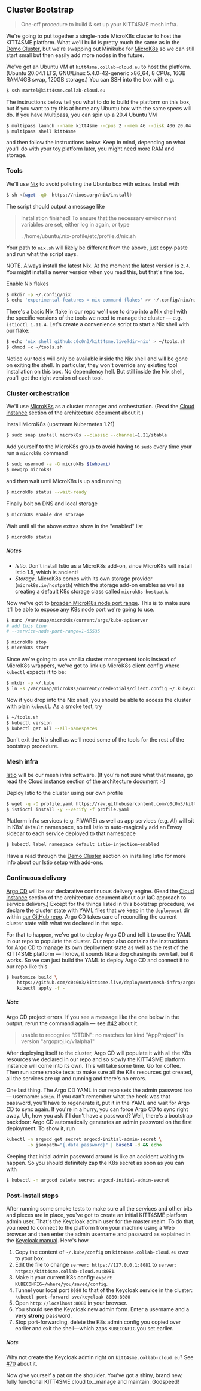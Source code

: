Cluster Bootstrap
-----------------
> One-off procedure to build & set up your KITT4SME mesh infra.

We're going to put together a single-node MicroK8s cluster to host
the KITT4SME platform. What we'll build is pretty much the same as
in the [Demo Cluster][demo], but we're swapping out Minikube for
[MicroK8s][mk8s] so we can still start small but then easily add
more nodes in the future.

We've got an Ubuntu VM at `kitt4sme.collab-cloud.eu` to host the
platform. (Ubuntu 20.04.1 LTS, GNU/Linux 5.4.0-42-generic x86_64,
8 CPUs, 16GB RAM/4GB swap, 120GB storage.) You can SSH into the box
with e.g.

```bash
$ ssh martel@kitt4sme.collab-cloud.eu
```

The instructions below tell you what to do to build the platform on
this box, but if you want to try this at home any Ubuntu box with the
same specs will do. If you have Multipass, you can spin up a 20.4
Ubuntu VM

```bash
$ multipass launch --name kitt4sme --cpus 2 --mem 4G --disk 40G 20.04
$ multipass shell kitt4sme
```

and then follow the instructions below. Keep in mind, depending on
what you'll do with your toy platform later, you might need more RAM
and storage.


### Tools

We'll use [Nix][nix] to avoid polluting the Ubuntu box with extras.
Install with

```bash
$ sh <(wget -qO- https://nixos.org/nix/install)
```

The script should output a message like

> Installation finished!  To ensure that the necessary environment
> variables are set, either log in again, or type
> 
> . /home/ubuntu/.nix-profile/etc/profile.d/nix.sh

Your path to `nix.sh` will likely be different from the above, just
copy-paste and run what the script says.

NOTE. Always install the latest Nix. At the moment the latest version
is `2.4`. You might install a newer version when you read this, but
that's fine too.

Enable Nix flakes

```bash
$ mkdir -p ~/.config/nix
$ echo 'experimental-features = nix-command flakes' >> ~/.config/nix/nix.conf
```

There's a basic Nix flake in our repo we'll use to drop into a Nix
shell with the specific versions of the tools we need to manage the
cluster — e.g. `istioctl 1.11.4`. Let's create a convenience script
to start a Nix shell with our flake:

```bash
$ echo 'nix shell github:c0c0n3/kitt4sme.live?dir=nix' > ~/tools.sh
$ chmod +x ~/tools.sh
```

Notice our tools will only be available inside the Nix shell and will
be gone on exiting the shell. In particular, they won't override any
existing tool installation on this box. No dependency hell. But still
inside the Nix shell, you'll get the right version of each tool.


### Cluster orchestration

We'll use [MicroK8s][mk8s] as a cluster manager and orchestration.
(Read the [Cloud instance][arch.cloud] section of the architecture
document about it.)

Install MicroK8s (upstream Kubernetes 1.21)

```bash
$ sudo snap install microk8s --classic --channel=1.21/stable
```

Add yourself to the MicroK8s group to avoid having to `sudo` every
time your run a `microk8s` command

```bash
$ sudo usermod -a -G microk8s $(whoami)
$ newgrp microk8s
```

and then wait until MicroK8s is up and running

```bash
$ microk8s status --wait-ready
```

Finally bolt on DNS and local storage

```bash
$ microk8s enable dns storage
```

Wait until all the above extras show in the "enabled" list

```bash
$ microk8s status
```

##### Notes
- *Istio*. Don't install Istio as a MicroK8s add-on, since MicroK8s
  will install Istio 1.5, which is ancient!
- *Storage*. MicroK8s comes with its own storage provider
  (`microk8s.io/hostpath`) which the storage add-on enables
  as well as creating a default K8s storage class called
  `microk8s-hostpath`.


Now we've got to [broaden MicroK8s node port range][mk8s.port-range].
This is to make sure it'll be able to expose any K8s node port we're
going to use.

```bash
$ nano /var/snap/microk8s/current/args/kube-apiserver
# add this line
# --service-node-port-range=1-65535

$ microk8s stop
$ microk8s start
```

Since we're going to use vanilla cluster management tools instead of
MicroK8s wrappers, we've got to link up MicroK8s client config where
`kubectl` expects it to be:

```bash
$ mkdir -p ~/.kube
$ ln -s /var/snap/microk8s/current/credentials/client.config ~/.kube/config
```

Now if you drop into the Nix shell, you should be able to access the
cluster with plain `kubectl`. As a smoke test, try

```bash
$ ~/tools.sh
$ kubectl version
$ kubectl get all --all-namespaces
```

Don't exit the Nix shell as we'll need some of the tools for the rest
of the bootstrap procedure.


### Mesh infra

[Istio][istio] will be our mesh infra software. (If you're not sure
what that means, go read the [Cloud instance][arch.cloud] section of
the architecture document :-)

Deploy Istio to the cluster using our own profile

```bash
$ wget -q -O profile.yaml https://raw.githubusercontent.com/c0c0n3/kitt4sme.live/main/deployment/mesh-infra/istio/profile.yaml
$ istioctl install -y --verify -f profile.yaml
```

Platform infra services (e.g. FIWARE) as well as app services (e.g.
AI) will sit in K8s' `default` namespace, so tell Istio to auto-magically
add an Envoy sidecar to each service deployed to that namespace

```bash
$ kubectl label namespace default istio-injection=enabled
```

Have a read through the [Demo Cluster][demo] section on installing
Istio for more info about our Istio setup with add-ons.


### Continuous delivery

[Argo CD][argocd] will be our declarative continuous delivery engine.
(Read the [Cloud instance][arch.cloud] section of the architecture
document about our IaC approach to service delivery.) Except for the
things listed in this bootstrap procedure, we declare the cluster
state with YAML files that we keep in the `deployment` dir within
[our GitHub repo][kitt4sme.live]. Argo CD takes care of reconciling
the current cluster state with what we declared in the repo.

For that to happen, we've got to deploy Argo CD and tell it to use
the YAML in our repo to populate the cluster. Our repo also contains
the instructions for Argo CD to manage its own deployment state as
well as the rest of the KITT4SME platform — I know, it sounds like
a dog chasing its own tail, but it works. So we can just build the
YAML to deploy Argo CD and connect it to our repo like this

```bash
$ kustomize build \
    https://github.com/c0c0n3/kitt4sme.live/deployment/mesh-infra/argocd | \
    kubectl apply -f -
```

##### Note
Argo CD project errors. If you see a message like the one below in
the output, rerun the command again — see [#42][boot.argo-app-issue]
about it.

> unable to recognize "STDIN": no matches for kind "AppProject" in version "argoproj.io/v1alpha1"


After deploying itself to the cluster, Argo CD will populate it with
all the K8s resources we declared in our repo and so slowly the KITT4SME
platform instance will come into its own. This will take some time.
Go for coffee. Then run some smoke tests to make sure all the K8s
resources got created, all the services are up and running and there's
no errors.

One last thing. The Argo CD YAML in our repo sets the admin password
too — username: `admin`. If you can't remember what the heck was that
password, you'll have to regenerate it, put it in the YAML and wait
for Argo CD to sync again. If you're in a hurry, you can force Argo
CD to sync right away. Uh, how you ask if I don't have a password?
Well, there's a bootstrap backdoor: Argo CD automatically generates
an admin password on the first deployment. To show it, run

```bash
kubectl -n argocd get secret argocd-initial-admin-secret \
        -o jsonpath="{.data.password}" | base64 -d && echo
```

Keeping that initial admin password around is like an accident waiting
to happen. So you should definitely zap the K8s secret as soon as you
can with

```bash
$ kubectl -n argocd delete secret argocd-initial-admin-secret
```


### Post-install steps

After running some smoke tests to make sure all the services and
other bits and pieces are in place, you've got to create an initial
KITT4SME platform admin user. That's the Keycloak admin user for the
master realm. To do that, you need to connect to the platform from
your machine using a Web browser and then enter the admin username
and password as explained in the [Keycloak manual][keycloak.fst-admin].
Here's how.

1. Copy the content of `~/.kube/config` on `kitt4sme.collab-cloud.eu`
   over to your box.
2. Edit the file to change `server: https://127.0.0.1:8081` to
   `server: https://kitt4sme.collab-cloud.eu:8081`.
3. Make it your current K8s config: `export KUBECONFIG=/where/you/saved/config`.
4. Tunnel your local port `8080` to that of the Keycloak service in
   the cluster: `kubectl port-forward svc/keycloak 8080:8080`
5. Open `http://localhost:8080` in your browser.
6. You should see the Keycloak new admin form. Enter a username and
   a **very strong** password.
7. Stop port-forwarding, delete the K8s admin config you copied over
   earlier and exit the shell—which zaps `KUBECONFIG` you set earlier.

##### Note
Why not create the Keycloak admin right on `kitt4sme.collab-cloud.eu`?
See [#70][boot.fst-admin-issue] about it.


Now give yourself a pat on the shoulder. You've got a shiny, brand
new, fully functional KITT4SME cloud to...manage and maintain.
Godspeed!




[arch.cloud]: https://github.com/c0c0n3/kitt4sme/blob/master/arch/mesh/cloud.md
[argocd]: https://argoproj.github.io/cd/
[boot.argo-app-issue]: https://github.com/c0c0n3/kitt4sme.live/issues/42
[boot.fst-admin-issue]: https://github.com/c0c0n3/kitt4sme.live/issues/70
[demo]: https://github.com/c0c0n3/kitt4sme/tree/master/poc
[istio]: https://istio.io/
[keycloak.fst-admin]: https://www.keycloak.org/docs/latest/server_admin/#creating-first-admin_server_administration_guide
[mk8s]: https://microk8s.io/
[mk8s.port-range]: https://github.com/ubuntu/microk8s/issues/284
[nix]: https://nixos.org/
[kitt4sme.live]: https://github.com/c0c0n3/kitt4sme.live

